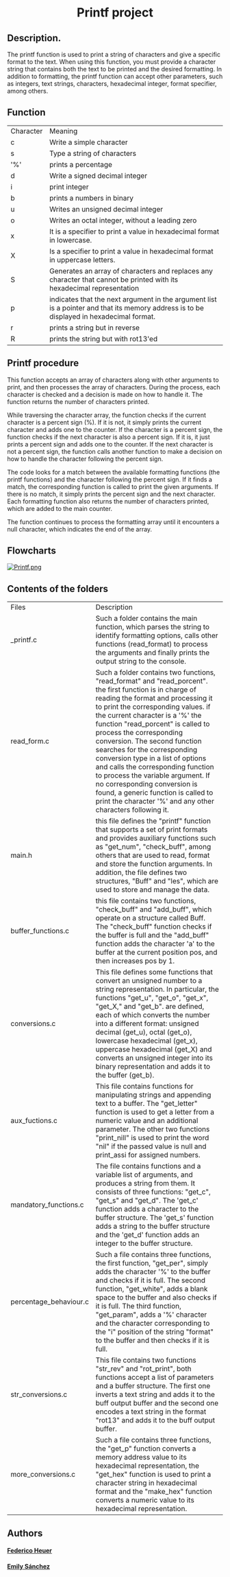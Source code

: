 <h1 align = "center"> Printf project </h1>

<h2>Description.</h2>

The printf function is used to print a string of characters and give a specific format to the text. When using this function, you must provide a character string that contains both the text to be printed and the desired formatting. In addition to formatting, the printf function can accept other parameters, such as integers, text strings, characters, hexadecimal integer, format specifier, among others.

<h2>Function</h2>

<table>
<tr>
<td>Character</td>
<td>Meaning</td>
</tr>
<tr>
<td>c</td>
<td>Write a simple character</td>
</tr>
<tr>
<td>s</td>
<td>Type a string of characters</td>
</tr>
<tr>
<td>'%'</td>
<td>prints a percentage</td>
</tr>
<tr>
<td>d</td>
<td>Write a signed decimal integer</td>
</tr>
<tr>
<td>i</td>
<td>print integer</td>
</tr>
<tr>
  <td>b</td>
<td>prints a numbers in binary</td>
  </tr>
  <tr>
    <td>u</td>
    <td>Writes an unsigned decimal integer</td>
  </tr>
  <tr>
  <td>o</td>
  <td>Writes an octal integer, without a leading zero</td>
  </tr>
  <tr>
    <td>x</td>
    <td>It is a specifier to print a value in hexadecimal format in lowercase.</td>
  </tr>
  <tr>
    <td>X</td>
    <td>Is a specifier to print a value in hexadecimal format in uppercase letters.</td>
  </tr>
  <tr>
    <td>S</td>
    <td>Generates an array of characters and replaces any character that cannot be printed with its hexadecimal representation</td>
  </tr>
  <tr>
  <td>p</td>
  <td>indicates that the next argument in the argument list is a pointer and that its memory address is to be displayed in hexadecimal format.</td>
  </tr>
  <tr>
    <td>r</td>
    <td>prints a string but in reverse</td>
  </tr>
  <tr>
  <td>R</td>
  <td>prints the string but with rot13'ed</td>
</table>

<h2>Printf procedure</h2>

<p>This function accepts an array of characters along with other arguments to print, and then processes the array of characters. During the process, each character is checked and a decision is made on how to handle it. The function returns the number of characters printed.

While traversing the character array, the function checks if the current character is a percent sign (%). If it is not, it simply prints the current character and adds one to the counter. If the character is a percent sign, the function checks if the next character is also a percent sign. If it is, it just prints a percent sign and adds one to the counter. If the next character is not a percent sign, the function calls another function to make a decision on how to handle the character following the percent sign.

The code looks for a match between the available formatting functions (the printf functions) and the character following the percent sign. If it finds a match, the corresponding function is called to print the given arguments. If there is no match, it simply prints the percent sign and the next character. Each formatting function also returns the number of characters printed, which are added to the main counter.

The function continues to process the formatting array until it encounters a null character, which indicates the end of the array.</p>

<h2>Flowcharts</h2>

[![Printf.png](https://i.postimg.cc/PfpDg93Y/Printf.png)](https://postimg.cc/grprRSP2)

<h2>Contents of the folders</h2>
<table>
<tr>
<td>Files</td>
<td>Description</td>
</tr>
<tr>
<td>_printf.c</td>
<td>Such a folder contains the main function, which parses the string to identify formatting options, calls other functions (read_format) to process the arguments and finally prints the output string to the console.</td>
  </tr>
<tr>
  <td>read_form.c</td>
  <td>Such a folder contains two functions, "read_format" and "read_porcent".
the first function is in charge of reading the format and processing it to print the corresponding values. if the current character is a '%' the function "read_porcent" is called to process the corresponding conversion.
The second function searches for the corresponding conversion type in a list of options and calls the corresponding function to process the variable argument. If no corresponding conversion is found, a generic function is called to print the character '%' and any other characters following it.</td>
  </tr>
  <tr>
  <td>main.h</td>
  <td>this file defines the "printf" function that supports a set of print formats and provides auxiliary functions such as "get_num", "check_buff", among others that are used to read, format and store the function arguments.  In addition, the file defines two structures, "Buff" and "les", which are used to store and manage the data.</td>
  </tr>
  <tr>
  <td>buffer_functions.c</td>
  <td>this file contains two functions, "check_buff" and "add_buff", which operate on a structure called Buff.
The "check_buff" function checks if the buffer is full and the "add_buff" function adds the character 'a' to the buffer at the current position pos, and then increases pos by 1.</td>
  </tr>
  <tr>
  <td>conversions.c</td>
  <td>This file defines some functions that convert an unsigned number to a string representation. In particular, the functions "get_u", "get_o", "get_x", "get_X," and "get_b". are defined, each of which converts the number into a different format: unsigned decimal (get_u), octal (get_o), lowercase hexadecimal (get_x), uppercase hexadecimal (get_X) and converts an unsigned integer into its binary representation and adds it to the buffer (get_b).</td>
  </tr>
  <tr>
  <td>aux_fuctions.c</td>
  <td>This file contains functions for manipulating strings and appending text to a buffer. The "get_letter" function is used to get a letter from a numeric value and an additional parameter. The other two functions "print_nill" is used to print the word "nil" if the passed value is null and print_assi for assigned numbers.</td>
  </tr>
  <tr>
  <td>mandatory_functions.c</td>
  <td>The file contains functions and a variable list of arguments, and produces a string from them.
It consists of three functions: "get_c", "get_s" and "get_d". The 'get_c' function adds a character to the buffer structure. The 'get_s' function adds a string to the buffer structure and the 'get_d' function adds an integer to the buffer structure.</td>
  </tr>
  <tr>
  <td>percentage_behaviour.c</td>
  <td>Such a file contains three functions, the first function, "get_per", simply adds the character '%' to the buffer and checks if it is full. The second function, "get_white", adds a blank space to the buffer and also checks if it is full. The third function, "get_param", adds a '%' character and the character corresponding to the "i" position of the string "format" to the buffer and then checks if it is full.</td>
  </tr>
  <tr>
  <td>str_conversions.c</td>
  <td>This file contains two functions "str_rev" and "rot_print", both functions accept a list of parameters and a buffer structure.
The first one inverts a text string and adds it to the buff output buffer and the second one encodes a text string in the format "rot13" and adds it to the buff output buffer.</td>
  </tr>
  <tr>
    <td>more_conversions.c</td>
    <td>Such a file contains three functions, the "get_p" function converts a memory address value to its hexadecimal representation, the "get_hex" function is used to print a character string in hexadecimal format and the "make_hex" function converts a numeric value to its hexadecimal representation.</td>
  </table>

  <h2>Authors</h2>
<h4><a href="https://github.com/RaptorZ98"target="_blank">Federico Heuer</a></h4>
<h4><a href="https://github.com/20Emi"target="_blank">Emily Sánchez</a></h4>
